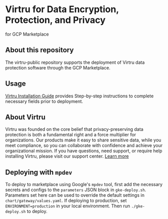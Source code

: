 # Virtru for Data Encryption, Protection, and Privacy
for GCP Marketplace

## About this repository
The virtru-public repository supports the deployment of Virtru data protection software through the GCP Marketplace.

## Usage
[Virtru Installation Guide](https://support.virtru.com/hc/en-us/sections/360012614693-Virtru-Gateway-Google-Marketplace) provides Step-by-step instructions 
to complete necessary fields prior to deployment.

## About Virtru
Virtru was founded on the core belief that privacy-preserving data protection is both a fundamental right and a force multiplier for organizations. Our products make it easy to share sensitive data, while you meet compliance, so you can collaborate with confidence and achieve your organizational mission. If you have questions, need support, or require help installing Virtru, please visit our support center.
[Learn more](https://support.virtru.com/hc/en-us)

## Deploying with `mpdev`

To deploy to marketplace using Google's `mpdev` tool, first add the necessary secrets and configs to the `parameters` JSON block in `gke-deploy.sh`. Parameters set here can be used to override the default settings in `chart/gateway/values.yaml`. If deploying to production, set `ENVIRONMENT=production` in your local environment. Then run `./gke-deploy.sh` to deploy.

